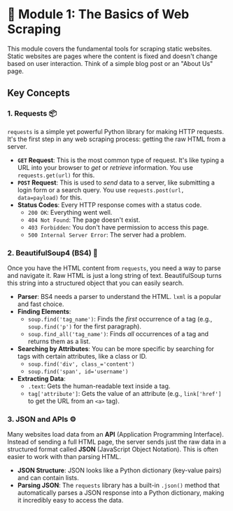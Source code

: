 # 📝 Module 1: The Basics of Web Scraping

This module covers the fundamental tools for scraping static websites. Static websites are pages where the content is fixed and doesn't change based on user interaction. Think of a simple blog post or an "About Us" page.

## Key Concepts

### 1. **Requests** 📦
`requests` is a simple yet powerful Python library for making HTTP requests. It's the first step in any web scraping process: getting the raw HTML from a server.

* **`GET` Request**: This is the most common type of request. It's like typing a URL into your browser to *get* or *retrieve* information. You use `requests.get(url)` for this.
* **`POST` Request**: This is used to *send* data to a server, like submitting a login form or a search query. You use `requests.post(url, data=payload)` for this.
* **Status Codes**: Every HTTP response comes with a status code.
    * `200 OK`: Everything went well.
    * `404 Not Found`: The page doesn't exist.
    * `403 Forbidden`: You don't have permission to access this page.
    * `500 Internal Server Error`: The server had a problem.

### 2. **BeautifulSoup4 (BS4)** 🥣
Once you have the HTML content from `requests`, you need a way to parse and navigate it. Raw HTML is just a long string of text. BeautifulSoup turns this string into a structured object that you can easily search.

* **Parser**: BS4 needs a parser to understand the HTML. `lxml` is a popular and fast choice.
* **Finding Elements**:
    * `soup.find('tag_name')`: Finds the *first* occurrence of a tag (e.g., `soup.find('p')` for the first paragraph).
    * `soup.find_all('tag_name')`: Finds *all* occurrences of a tag and returns them as a list.
* **Searching by Attributes**: You can be more specific by searching for tags with certain attributes, like a class or ID.
    * `soup.find('div', class_='content')`
    * `soup.find('span', id='username')`
* **Extracting Data**:
    * `.text`: Gets the human-readable text inside a tag.
    * `tag['attribute']`: Gets the value of an attribute (e.g., `link['href']` to get the URL from an `<a>` tag).

### 3. **JSON and APIs** ⚙️
Many websites load data from an **API** (Application Programming Interface). Instead of sending a full HTML page, the server sends just the raw data in a structured format called **JSON** (JavaScript Object Notation). This is often easier to work with than parsing HTML.

* **JSON Structure**: JSON looks like a Python dictionary (key-value pairs) and can contain lists.
* **Parsing JSON**: The `requests` library has a built-in `.json()` method that automatically parses a JSON response into a Python dictionary, making it incredibly easy to access the data.